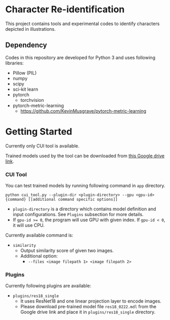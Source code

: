 # Character Re-identification

This project contains tools and experimental codes to identify characters depicted in illustrations.

## Dependency

Codes in this repository are developed for Python 3 and uses following libraries:

* Pillow (PIL)
* numpy
* scipy
* sci-kit learn
* pytorch
  - torchvision
* pytorch-metric-learning
  - https://github.com/KevinMusgrave/pytorch-metric-learning

# Getting Started

Currently only CUI tool is available.

Trained models used by the tool can be downloaded from [this Google drive link](https://drive.google.com/open?id=1KQziuxDo35ziMz9LGUHm3bCd0LxyB1_-).

### CUI Tool

You can test trained models by running following command in `app` directory.

```
python cui_tool.py --plugin-dir <plugin-directory> --gpu <gpu-id> {command} [[additional command specific options]]
```

* `plugin-directory` is a directory which contains model definition and input configurations. See `Plugins` subsection for more details.
* If `gpu-id >= 0`, the program will use GPU with given index. If `gpu-id < 0`, it will use CPU.

Currently available command is:

* `similarity`
  - Output similarity score of given two images.
  - Additional option:
    - `--files <image filepath 1> <image filepath 2>`

### Plugins

Currently following plugins are available:

* `plugins/res18_single`
  - It uses ResNet18 and one linear projection layer to encode images.
  - Please download pre-trained model file `res18_0222.mdl` from the Google drive link and place it in `plugins/res18_single` directory.
